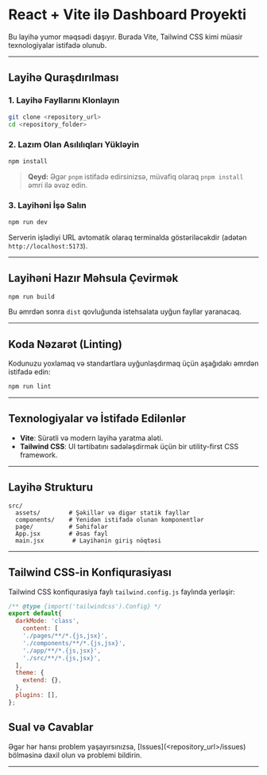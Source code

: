 # React + Vite ilə Dashboard Proyekti

Bu layihə yumor məqsədi daşıyır. Burada Vite, Tailwind CSS kimi müasir texnologiyalar istifadə olunub.

---

## Layihə Quraşdırılması

### 1. Layihə Fayllarını Klonlayın

```bash
git clone <repository_url>
cd <repository_folder>
```

### 2. Lazım Olan Asılılıqları Yükləyin

```bash
npm install
```

> **Qeyd:** Əgər `pnpm` istifadə edirsinizsə, müvafiq olaraq `pnpm install` əmri ilə əvəz edin.

### 3. Layihəni İşə Salın

```bash
npm run dev
```

Serverin işlədiyi URL avtomatik olaraq terminalda göstəriləcəkdir (adətən `http://localhost:5173`).

---

## Layihəni Hazır Məhsula Çevirmək

```bash
npm run build
```

Bu əmrdən sonra `dist` qovluğunda istehsalata uyğun fayllar yaranacaq.

---

## Koda Nəzarət (Linting)

Kodunuzu yoxlamaq və standartlara uyğunlaşdırmaq üçün aşağıdakı əmrdən istifadə edin:

```bash
npm run lint
```

---

## Texnologiyalar və İstifadə Edilənlər

- **Vite**: Sürətli və modern layihə yaratma aləti.
- **Tailwind CSS**: UI tərtibatını sadələşdirmək üçün bir utility-first CSS framework.
---

## Layihə Strukturu

```plaintext
src/
  assets/        # Şəkillər və digər statik fayllar
  components/    # Yenidən istifadə olunan komponentlər
  page/          # Səhifələr
  App.jsx        # Əsas fayl
  main.jsx        # Layihənin giriş nöqtəsi
```

---

## Tailwind CSS-in Konfiqurasiyası

Tailwind CSS konfiqurasiya faylı `tailwind.config.js` faylında yerləşir:

```javascript
/** @type {import('tailwindcss').Config} */
export default{
  darkMode: 'class',
    content: [
    './pages/**/*.{js,jsx}',
    './components/**/*.{js,jsx}',
    './app/**/*.{js,jsx}',
    './src/**/*.{js,jsx}',
  ],
  theme: {
    extend: {},
  },
  plugins: [],
};
```



## Sual və Cavablar

Əgər hər hansı problem yaşayırsınızsa, [Issues](<repository_url>/issues) bölməsinə daxil olun və problemi bildirin.

---
